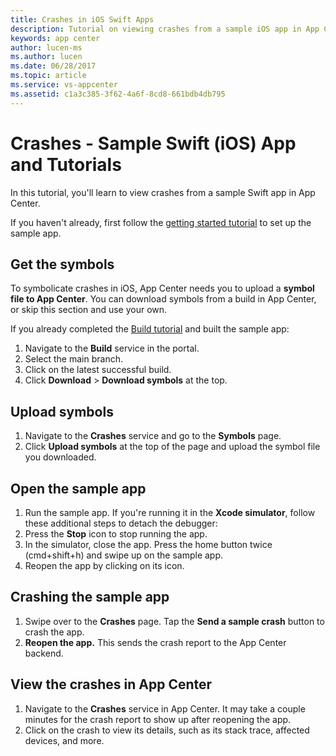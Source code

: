 ```yaml
---
title: Crashes in iOS Swift Apps
description: Tutorial on viewing crashes from a sample iOS app in App Center
keywords: app center
author: lucen-ms
ms.author: lucen
ms.date: 06/28/2017
ms.topic: article
ms.service: vs-appcenter
ms.assetid: c1a3c385-3f62-4a6f-8cd8-661bdb4db795
---
```


# Crashes - Sample Swift (iOS) App and Tutorials
In this tutorial, you'll learn to view crashes from a sample Swift app in App Center.

If you haven't already, first follow the [getting started tutorial](getting-started.md) to set up the sample app.

## Get the symbols
To symbolicate crashes in iOS, App Center needs you to upload a **symbol file to App Center**. You can download symbols from a build in App Center, or skip this section and use your own.

If you already completed the [Build tutorial](build.md) and built the sample app:
1. Navigate to the **Build** service in the portal.
2. Select the main branch.
3. Click on the latest successful build.
4. Click **Download** > **Download symbols** at the top.

## Upload symbols
1. Navigate to the **Crashes** service and go to the **Symbols** page.
2. Click **Upload symbols** at the top of the page and upload the symbol file you downloaded.

## Open the sample app
1. Run the sample app. If you're running it in the **Xcode simulator**, follow these additional steps to detach the debugger:
2. Press the **Stop** icon to stop running the app.
3. In the simulator, close the app. Press the home button twice (cmd+shift+h) and swipe up on the sample app.
4. Reopen the app by clicking on its icon.  

## Crashing the sample app
1. Swipe over to the **Crashes** page. Tap the **Send a sample crash** button to crash the app.
2. **Reopen the app.** This sends the crash report to the App Center backend.  

## View the crashes in App Center
1. Navigate to the **Crashes** service in App Center. It may take a couple minutes for the crash report to show up after reopening the app.
2. Click on the crash to view its details, such as its stack trace, affected devices, and more.

